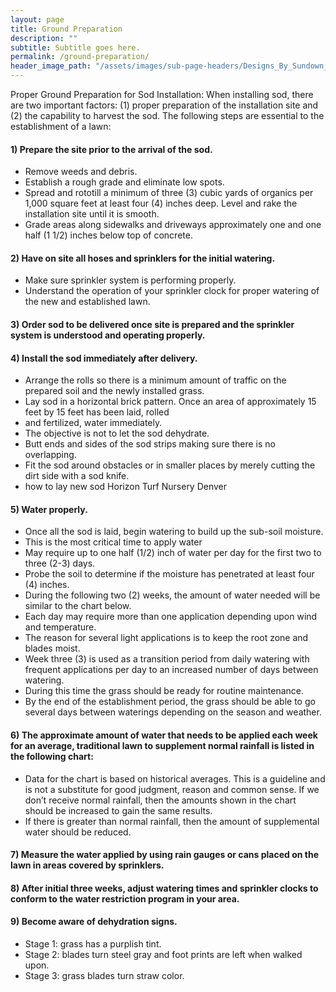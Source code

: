 ```yaml
---
layout: page
title: Ground Preparation
description: ""
subtitle: Subtitle goes here.
permalink: /ground-preparation/
header_image_path: "/assets/images/sub-page-headers/Designs_By_Sundown_View.jpg"
---
```


Proper Ground Preparation for Sod Installation: When installing sod, there are two important factors: (1) proper preparation of the installation site and (2) the capability to harvest the sod. The following steps are essential to the establishment of a lawn:
 
#### 1) Prepare the site prior to the arrival of the sod.
* Remove weeds and debris.
* Establish a rough grade and eliminate low spots.
* Spread and rototill a minimum of three (3) cubic yards of organics per 1,000 square feet at least four (4) inches deep. Level and rake the installation site until it is smooth.
* Grade areas along sidewalks and driveways approximately one and one half (1 1/2) inches below top of concrete.

#### 2) Have on site all hoses and sprinklers for the initial watering.
* Make sure sprinkler system is performing properly.
* Understand the operation of your sprinkler clock for proper watering of the new and established lawn.

#### 3) Order sod to be delivered once site is prepared and the sprinkler system is understood and operating properly.
 
#### 4) Install the sod immediately after delivery.
* Arrange the rolls so there is a minimum amount of traffic on the prepared soil and the newly installed grass.
* Lay sod in a horizontal brick pattern. Once an area of approximately 15 feet by 15 feet has been laid, rolled 
* and fertilized, water immediately.
* The objective is not to let the sod dehydrate.
* Butt ends and sides of the sod strips making sure there is no overlapping.
* Fit the sod around obstacles or in smaller places by merely cutting the dirt side with a sod knife.
* how to lay new sod Horizon Turf Nursery Denver
 
#### 5) Water properly.
* Once all the sod is laid, begin watering to build up the sub-soil moisture.
* This is the most critical time to apply water
* May require up to one half (1/2) inch of water per day for the first two to three (2-3) days.
* Probe the soil to determine if the moisture has penetrated at least four (4) inches.
* During the following two (2) weeks, the amount of water needed will be similar to the chart below.
* Each day may require more than one application depending upon wind and temperature.
* The reason for several light applications is to keep the root zone and blades moist.
* Week three (3) is used as a transition period from daily watering with frequent applications per day to an increased number of days between watering.
* During this time the grass should be ready for routine maintenance.
* By the end of the establishment period, the grass should be able to go several days between waterings depending on the season and weather.

#### 6) The approximate amount of water that needs to be applied each week for an average, traditional lawn to supplement normal rainfall is listed in the following chart:
* Data for the chart is based on historical averages. This is a guideline and is not a substitute for good judgment, reason and common sense. If we don’t receive normal rainfall, then the amounts shown in the chart should be increased to gain the same results.
* If there is greater than normal rainfall, then the amount of supplemental water should be reduced.

#### 7) Measure the water applied by using rain gauges or cans placed on the lawn in areas covered by sprinklers.
 
#### 8) After initial three weeks, adjust watering times and sprinkler clocks to conform to the water restriction program in your area.
 
#### 9) Become aware of dehydration signs.
* Stage 1: grass has a purplish tint.
* Stage 2: blades turn steel gray and foot prints are left when walked upon.
* Stage 3: grass blades turn straw color.